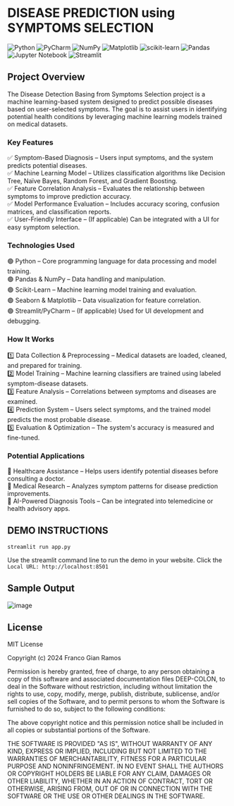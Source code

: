 # DISEASE PREDICTION using SYMPTOMS SELECTION

![Python](https://img.shields.io/badge/python-3670A0?style=for-the-badge&logo=python&logoColor=ffdd54)
![PyCharm](https://img.shields.io/badge/pycharm-143?style=for-the-badge&logo=pycharm&logoColor=black&color=black&labelColor=green)
![NumPy](https://img.shields.io/badge/numpy-%23013243.svg?style=for-the-badge&logo=numpy&logoColor=white)
![Matplotlib](https://img.shields.io/badge/Matplotlib-%23ffffff.svg?style=for-the-badge&logo=Matplotlib&logoColor=black)
![scikit-learn](https://img.shields.io/badge/scikit--learn-%23F7931E.svg?style=for-the-badge&logo=scikit-learn&logoColor=white)
![Pandas](https://img.shields.io/badge/pandas-%23150458.svg?style=for-the-badge&logo=pandas&logoColor=white)
![Jupyter Notebook](https://img.shields.io/badge/jupyter-%23FA0F00.svg?style=for-the-badge&logo=jupyter&logoColor=white)
![Streamlit](https://img.shields.io/badge/Streamlit-%23FE4B4B.svg?style=for-the-badge&logo=streamlit&logoColor=white)

## Project Overview
The Disease Detection Basing from Symptoms Selection project is a machine learning-based system designed to predict possible diseases based on user-selected symptoms. The goal is to assist users in identifying potential health conditions by leveraging machine learning models trained on medical datasets.

### Key Features
✅ Symptom-Based Diagnosis – Users input symptoms, and the system predicts potential diseases.<br />
✅ Machine Learning Model – Utilizes classification algorithms like Decision Tree, Naïve Bayes, Random Forest, and Gradient Boosting.<br />
✅ Feature Correlation Analysis – Evaluates the relationship between symptoms to improve prediction accuracy.<br />
✅ Model Performance Evaluation – Includes accuracy scoring, confusion matrices, and classification reports.<br />
✅ User-Friendly Interface – (If applicable) Can be integrated with a UI for easy symptom selection.<br />

### Technologies Used
🟢 Python – Core programming language for data processing and model training.<br />
🟢 Pandas & NumPy – Data handling and manipulation.<br />
🟢 Scikit-Learn – Machine learning model training and evaluation.<br />
🟢 Seaborn & Matplotlib – Data visualization for feature correlation.<br />
🟢 Streamlit/PyCharm – (If applicable) Used for UI development and debugging.<br />

### How It Works
1️⃣ Data Collection & Preprocessing – Medical datasets are loaded, cleaned, and prepared for training.<br />
2️⃣ Model Training – Machine learning classifiers are trained using labeled symptom-disease datasets.<br />
3️⃣ Feature Analysis – Correlations between symptoms and diseases are examined.<br />
4️⃣ Prediction System – Users select symptoms, and the trained model predicts the most probable disease.<br />
5️⃣ Evaluation & Optimization – The system's accuracy is measured and fine-tuned.<br />

### Potential Applications
📌 Healthcare Assistance – Helps users identify potential diseases before consulting a doctor.<br />
📌 Medical Research – Analyzes symptom patterns for disease prediction improvements.<br />
📌 AI-Powered Diagnosis Tools – Can be integrated into telemedicine or health advisory apps.<br />

## DEMO INSTRUCTIONS
```terminal
streamlit run app.py
```
Use the streamlit command line to run the demo in your website. Click the ``` Local URL: http://localhost:8501 ```


## Sample Output
![image](https://github.com/user-attachments/assets/3f48ad7f-89d7-4768-a83a-90dcc70c88ff)




## License

MIT License

Copyright (c) 2024 Franco Gian Ramos

Permission is hereby granted, free of charge, to any person obtaining a copy
of this software and associated documentation files DEEP-COLON, to deal
in the Software without restriction, including without limitation the rights
to use, copy, modify, merge, publish, distribute, sublicense, and/or sell
copies of the Software, and to permit persons to whom the Software is
furnished to do so, subject to the following conditions:

The above copyright notice and this permission notice shall be included in all
copies or substantial portions of the Software.

THE SOFTWARE IS PROVIDED "AS IS", WITHOUT WARRANTY OF ANY KIND, EXPRESS OR
IMPLIED, INCLUDING BUT NOT LIMITED TO THE WARRANTIES OF MERCHANTABILITY,
FITNESS FOR A PARTICULAR PURPOSE AND NONINFRINGEMENT. IN NO EVENT SHALL THE
AUTHORS OR COPYRIGHT HOLDERS BE LIABLE FOR ANY CLAIM, DAMAGES OR OTHER
LIABILITY, WHETHER IN AN ACTION OF CONTRACT, TORT OR OTHERWISE, ARISING FROM,
OUT OF OR IN CONNECTION WITH THE SOFTWARE OR THE USE OR OTHER DEALINGS IN THE
SOFTWARE.

